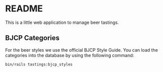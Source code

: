 # README

This is a little web application to manage beer tastings.

## BJCP Categories

For the beer styles we use the official BJCP Style Guide. You can load the categories into the database by using the following command:

    bin/rails tastings:bjcp_styles
